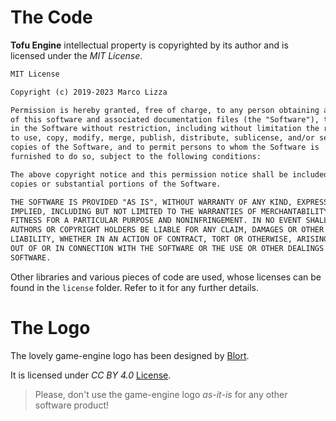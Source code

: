 # The Code

**Tofu Engine** intellectual property is copyrighted by its author and is licensed under the *MIT License*.

```txt
MIT License

Copyright (c) 2019-2023 Marco Lizza

Permission is hereby granted, free of charge, to any person obtaining a copy
of this software and associated documentation files (the "Software"), to deal
in the Software without restriction, including without limitation the rights
to use, copy, modify, merge, publish, distribute, sublicense, and/or sell
copies of the Software, and to permit persons to whom the Software is
furnished to do so, subject to the following conditions:

The above copyright notice and this permission notice shall be included in all
copies or substantial portions of the Software.

THE SOFTWARE IS PROVIDED "AS IS", WITHOUT WARRANTY OF ANY KIND, EXPRESS OR
IMPLIED, INCLUDING BUT NOT LIMITED TO THE WARRANTIES OF MERCHANTABILITY,
FITNESS FOR A PARTICULAR PURPOSE AND NONINFRINGEMENT. IN NO EVENT SHALL THE
AUTHORS OR COPYRIGHT HOLDERS BE LIABLE FOR ANY CLAIM, DAMAGES OR OTHER
LIABILITY, WHETHER IN AN ACTION OF CONTRACT, TORT OR OTHERWISE, ARISING FROM,
OUT OF OR IN CONNECTION WITH THE SOFTWARE OR THE USE OR OTHER DEALINGS IN THE
SOFTWARE.
```

Other libraries and various pieces of code are used, whose licenses can be found in the `license` folder. Refer to it for any further details.

# The Logo

The lovely game-engine logo has been designed by [Blort](https://social.tchncs.de/@Blort).

It is licensed under *CC BY 4.0* [License](https://creativecommons.org/licenses/by/4.0/).

> Please, don't use the game-engine logo *as-it-is* for any other software product!